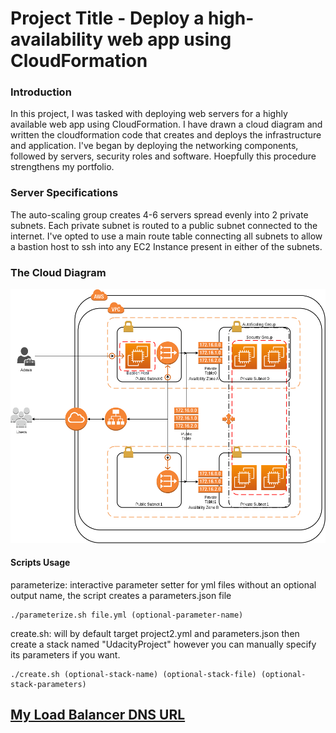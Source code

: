 # Project Title - Deploy a high-availability web app using CloudFormation
### Introduction
In this project, I was tasked with deploying web servers for a highly available web app using CloudFormation. I have drawn a cloud diagram and written the cloudformation code that creates and deploys the infrastructure and application. I've began by deploying the networking components, followed by servers, security roles and software. Hoepfully this procedure strengthens my portfolio.
### Server Specifications
The auto-scaling group creates 4-6 servers spread evenly into 2 private subnets. Each private subnet is routed to a public subnet connected to the internet. I've opted to use a main route table connecting all subnets to allow a bastion host to ssh into any EC2 Instance present in either of the subnets.
### The Cloud Diagram
![Alt text](/images/AWS_related_diagram.drawio.png "Cloud Diagram for High Availability Web Apps")

#### Scripts Usage
parameterize: interactive parameter setter for yml files 
without an optional output name, the script creates a parameters.json file
```
./parameterize.sh file.yml (optional-parameter-name)
```
create.sh: will by default target project2.yml and parameters.json then create a stack named "UdacityProject"
however you can manually specify its parameters if you want.
```
./create.sh (optional-stack-name) (optional-stack-file) (optional-stack-parameters)
```
## [My Load Balancer DNS URL](http://Udaci-Elast-NFG71AN4S4R5-92210376.us-east-1.elb.amazonaws.com)